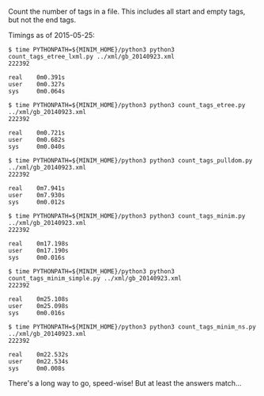Count the number of tags in a file. This includes all start and empty tags, but
not the end tags.

Timings as of 2015-05-25:

```
$ time PYTHONPATH=${MINIM_HOME}/python3 python3 count_tags_etree_lxml.py ../xml/gb_20140923.xml
222392

real    0m0.391s
user    0m0.327s
sys     0m0.064s

$ time PYTHONPATH=${MINIM_HOME}/python3 python3 count_tags_etree.py ../xml/gb_20140923.xml
222392

real    0m0.721s
user    0m0.682s
sys     0m0.040s

$ time PYTHONPATH=${MINIM_HOME}/python3 python3 count_tags_pulldom.py ../xml/gb_20140923.xml
222392

real    0m7.941s
user    0m7.930s
sys     0m0.012s

$ time PYTHONPATH=${MINIM_HOME}/python3 python3 count_tags_minim.py ../xml/gb_20140923.xml
222392

real    0m17.198s
user    0m17.190s
sys     0m0.016s

$ time PYTHONPATH=${MINIM_HOME}/python3 python3 count_tags_minim_simple.py ../xml/gb_20140923.xml
222392

real    0m25.108s
user    0m25.098s
sys     0m0.016s

$ time PYTHONPATH=${MINIM_HOME}/python3 python3 count_tags_minim_ns.py ../xml/gb_20140923.xml
222392

real    0m22.532s
user    0m22.534s
sys     0m0.008s

```


There's a long way to go, speed-wise!  But at least the answers match...
